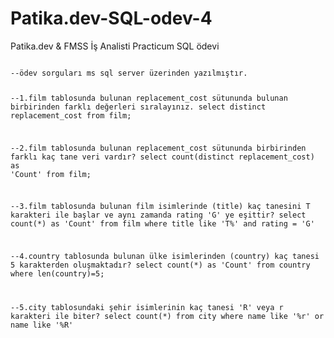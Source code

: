 # Patika.dev-SQL-odev-4
Patika.dev &amp; FMSS İş Analisti Practicum SQL ödevi

<code>
--ödev sorguları ms sql server üzerinden yazılmıştır.

--1.film tablosunda bulunan replacement_cost sütununda bulunan birbirinden farklı değerleri sıralayınız.
select distinct replacement_cost from film;

--2.film tablosunda bulunan replacement_cost sütununda birbirinden farklı kaç tane veri vardır?
select count(distinct replacement_cost) as 'Count' from film;

--3.film tablosunda bulunan film isimlerinde (title) kaç tanesini T karakteri ile başlar ve aynı zamanda rating 'G' ye eşittir?
select count(*) as 'Count' from film where title like 'T%' and rating = 'G'

--4.country tablosunda bulunan ülke isimlerinden (country) kaç tanesi 5 karakterden oluşmaktadır?
select count(*) as 'Count' from country where len(country)=5;

--5.city tablosundaki şehir isimlerinin kaç tanesi 'R' veya r karakteri ile biter?
select count(*) from city where name like '%r' or name like '%R'
</code>
